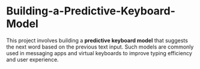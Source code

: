 # Building-a-Predictive-Keyboard-Model
This project involves building a **predictive keyboard model** that suggests the next word based on the previous text input. Such models are commonly used in messaging apps and virtual keyboards to improve typing efficiency and user experience.
